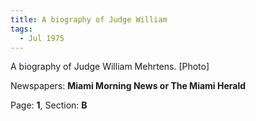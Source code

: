 ```yaml
---  
title: A biography of Judge William  
tags:  
  - Jul 1975  
---  
```

  
A biography of Judge William Mehrtens. [Photo]  
  
Newspapers: **Miami Morning News or The Miami Herald**  
  
Page: **1**, Section: **B** 
